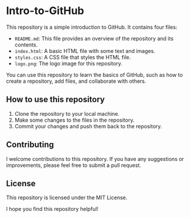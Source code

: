 # Intro-to-GitHub

This repository is a simple introduction to GitHub. It contains four files:

- `README.md`: This file provides an overview of the repository and its contents.
- `index.html`: A basic HTML file with some text and images.
- `styles.css`: A CSS file that styles the HTML file.
- `logo.png`: The logo image for this repository. 

You can use this repository to learn the basics of GitHub, such as how to create a repository, add files, and collaborate with others.

## How to use this repository

1. Clone the repository to your local machine.
2. Make some changes to the files in the repository.
3. Commit your changes and push them back to the repository.

## Contributing

I welcome contributions to this repository. If you have any suggestions or improvements, please feel free to submit a pull request.   


## License

This repository is licensed under the MIT License.

I hope you find this repository helpful!
